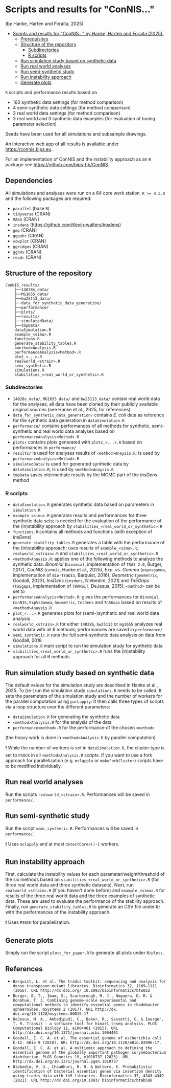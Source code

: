 # Scripts and results for "ConNIS..." 
(by Hanke, Harten and Foraita, 2025)

- [Scripts and results for "ConNIS..." by Hanke, Harten and Foraita (2025).](#scripts-and-results-for--connis--by-hanke--harten-and-foraita--2025-)
  * [Prerequisites](#prerequisites)
  * [Structure of the repository](#structure-of-the-repository)
    + [Subdirectories](#subdirectories)
    + [R scripts](#r-scripts)
  * [Run simulation study based on synthetic data](#run-simulation-study-based-on-synthetic-data)
  * [Run real world analyses](#run-real-world-analyses)
  * [Run semi-synthetic study](#run-semi-synthetic-study)
  * [Run instability approach](#run-instability-approach)
  * [Generate plots](#generate-plots)

`R` scripts and performance results based on

 * 160 synthetic data settings (for method comparison)
 * 4 semi-synthetic data settings (for method comparison)
 * 3 real world data settings (for method comparison)
 * 3 real world and 3 synthetic data examples (for evaluation of tuning parameter selection)

 Seeds have been used for all simulations and subsample drawings.

An interactive web app of all results is available under https://connis.bips.eu.

For an implementation of ConNIS and the instability approach as an `R` package see https://github.com/bips-hb/ConNIS.

## Dependencies 

All simulations and analyses were run on a 64 core work station. `R >= 4.3.0` and the following packages are required:
* `parallel` (base `R`)
* `tidyverse` (CRAN)
* `MASS` (CRAN)
* `insdens` (https://github.com/Kevin-walters/insdens)
* `gmp` (CRAN)
* `ggpubr` (CRAN)
* `cowplot` (CRAN) 
* `ggridges` (CRAN)
* `ggh4x` (CRAN)
* `readr` (CRAN)

## Structure of the repository

```
ConNIS_results/
    ├──14028s_data/
    ├──MG1655_data/
    ├──bw25113_data/
    ├──data_for_synthetic_data_generation/
    ├──performance/
    ├──plots/
    ├──results/
    ├──simulatedData/
    ├──tmpData/
    dataSimulation.R
    example_<simu>.R
    functions.R
    generate_stability_tables.R
    <method>Analysis.R
    performanceAnalysis<Method>.R
    plot_<...>.R
    realworld_<strain>.R
    semi_synthetic.R
    simulations.R
    stabilities_<real_world_or_synthetic>.R
```

### Subdirectories

* `14028s_data/`, `MG1655_data/` and `bw25113_data/` contain real world data for the analyses; all data have been cloned by their publicly available original sources (see Hanke et al., 2025, for references)
* `data_for_synthetic_data_generation/` contains _E. coli_ data as reference for the synthetic data generation in `dataSimulation.R`
* `performance/` contains performances of all methods for synthetic, semi-synthetic and real world data analyses based on `performanceAnalysis<Method>.R`
* `plots/` contains plots generated with `plots_<...>.R` based on performances in `performance/`
* `results/` is used for analyses results of `<method>Anaysis.R`; is used by `performanceAnalysis<Method>.R`
* `simulatedData/` is used for generated synthetic data by `dataSimulation.R`; is used by `<method>Anaysis.R`
* `tmpData` saves intermediate results by the MCMC part of the _InsDens_ method

### R scripts

* `dataSimulation.R` generates synthetic data based on parameters in `simulation.R`
* `example_<simu>.R` generates results and performances for three synthetic data sets; is needed for the evaluation of the performance of the (in)stability approach by `stabilities_<real_world_or_synthetic>.R`
* `functions.R` contains all methods and functions (with exception of _InsDens_)
* `generate_stability_tables.R` generates a table with the performance of the (in)stability approach; uses results of `example_<simu>.R`, `realworld_<strain>.R` and `stabilities_<real_world_or_synthetic>.R`
* `<method>Anaysis.R`: applies one of the following methods to analyze the synthetic data: _Binomial_ (`binomial`, implementation of `TSAS 2.0`, Burger, 2017), _ConNIS_ (`connis`, Hanke et al., 2025), _Exp. vs. Gamma_ (`expvsgamma`, implementation of `Bio-TraDIS`, Barquist, 2016), _Geometric_ (`geometric`, Goodall, 2023), _InsDens_ (`insdens`, Nlebedim, 2021) and _Tn5Gaps_ (`tn5gaps`, implementation of `TRANSIT`, DeJesus, 2015); `<method>` can be set to 
* `performanceAnalysis<Method>.R`: gives the performances for `Binomial`, `ConNIS`, `ExpVsGamma`, `Geometric`, `InsDens` and `Tn5Gaps` based on results of `<method>Anaysis.R`
* `plot_<...>.R` generates plots for (semi-)synthetic and real world data analysis
* `realworld_<strain>.R` for either `14028S`, `bw25113` or `mg1655` analyzes real world data with all 6 methods; performances are saved in `performance/`
* `semi_synthetic.R` runs the full semi-synthetic data analysis on data from Goodall, 2018
* `simulations.R` main script to run the simulation study for synthetic data
* `stabilities_<real_world_or_synthetic>.R` runs the (in)stability approach for all 6 methods



## Run simulation study based on synthetic data

The default values for the simulation study are described in Hanke et al., 2025. To (re-)run the simulation study `simulations.R` needs to be called. It sets the parameters of the simulation study and the number of workers for the parallel computation using `parLapply`. It then calls three types of scripts via a loop structure over the different parameters:

* `dataSimulation.R` for generating the synthetic data
* `<method>Analysis.R` for the analysis of the data 
* `performance<method>.R` for the performance of the chosen `<method>`

(the heavy work is done in `<method>Analysis.R` by parallel computation)

:exclamation: While the number of workers is set in `dataSimulation.R`, the cluster type is set to `PSOCK` in all `<method>Analysis.R` scripts. If you want to use a fork approach for parallelization (e.g. `mclapply` or `makeForkCluster`) scripts have to be modified individually.

## Run real world analyses
Run the scripts `realworld_<strain>.R`. Performances will be saved in `performance/`.

## Run semi-synthetic study 
Run the script `semi_synthetic.R`. Performances will be saved in `performance/`. 

:exclamation: Uses `mclapply` and at most `detectCores()-1` workers.

## Run instability approach
First, calculate the instability values for each parameter/weight/threshold of the six methods based on `stabilities_<real_world_or_synthetic>.R` (for three real world data and three synthetic datasets). Next, run `realworld_<strain>.R` (if you haven't done before) and `example_<simu>.R` for results of the three real world data and the three examples of synthetic data. These are used to evaluate the performance of the stability approach. Finally, run `generate_stability_tables.R` to generate an CSV file under `R/` with the performances of the instability approach. 

:exclamation: Uses `PSOCK` for parallelization.

## Generate plots
Simply run the script `plots_for_paper.R` to generate all plots under `R/plots`.

## References
* `Barquist, L. et al. The tradis toolkit: sequencing and analysis for dense transposon mutant libraries. Bioinformatics 32, 1109–1111 (2016). URL http://dx.doi.org/ 10.1093/bioinformatics/btw022`
* `Burger, B. T., Imam, S., Scarborough, M. J., Noguera, D. R. & Donohue, T. J. Combining genome-scale experimental and computational methods to identify essential genes in rhodobacter sphaeroides. mSystems 2 (2017). URL http://dx. doi.org/10.1128/msystems.00015-17`
* `DeJesus, M. A., Ambadipudi, C., Baker, R., Sassetti, C. & Ioerger, T. R. Transit - a software tool for himar1 tnseq analysis. PLOS Computational Biology 11, e1004401 (2015). URL http://dx.doi.org/10.1371/journal.pcbi.1004401`
* `Goodall, E. C. A. et al. The essential genome of escherichia coli k-12. mBio 9 (2018). URL http://dx.doi.org/10.1128/mBio.02096-17.`
* `Goodall, E. C. A. et al. A multiomic approach to defining the essential genome of the globally important pathogen corynebacterium diphtheriae. PLOS Genetics 19, e1010737 (2023). URL http://dx.doi.org/10.1371/journal.pgen.1010737`
* `Nlebedim, V. U., Chaudhuri, R. R. & Walters, K. Probabilistic identification of bacterial essential genes via insertion density using tradis data with tn5 libraries. Bioinformatics 37, 4343–4349 (2021). URL http://dx.doi.org/10.1093/ bioinformatics/btab508`